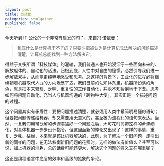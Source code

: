 ```yaml
---
layout: post
title: 自动化
categories: woolgather
published: false
---
```


今天听到 IT 公论的一个非常有启发的句子，来自冯·诺依曼：

> 到底什么是计算机干不了的？只要你把被认为是计算机无法解决的问题描述清楚，计算机总能找到一种方法解决它。

得益于众多所谓「科技媒体」的灌输，我们普通人也开始浸淫于一些面向未来的、解放躯体的、自动化的活法。归根到底，人性中对自由的憧憬，必然引导我们进一步解放双手，从而能更纯粹地感受和思考。总这样的背景下，工业化的进程必将继续朝着机器取代人力的方向发展下去。我们目前的认知体系里，机器所扮演的角色，就是把本来繁琐、乏味、重复性的工作自动化，并永不知疲倦地干下去。思考如何将问题自动化，充当人与机器沟通的「跨物种大使」，其实正是一个描述问题的过程。

这个问题其实有矛盾性：要把问题描述清楚，就必须用人类中最简明易懂的语句；但要把问题传递给机器，却又需要用无意义的，甚至极为流程化的语句来表达。当然，一旦我们用可分解的步骤描述好一个问题之后，大可花时间把这样的步骤细化，对具体机器一步步设计指令。但这里面新的悖论又出现了：这样的事情，重复、乏味、枯燥，本来就是该让机器解决的，此刻，为了解决一个旧问题，却引出新的同样的问题，在无法权衡新旧问题的花费时，这样的做法有价值么？甚至可以说，加上机器的消耗，总的话费可能还更大，解决这个问题的意义又在哪里呢？

这正是编程语言中底层的效率和高级的抽象的争论。